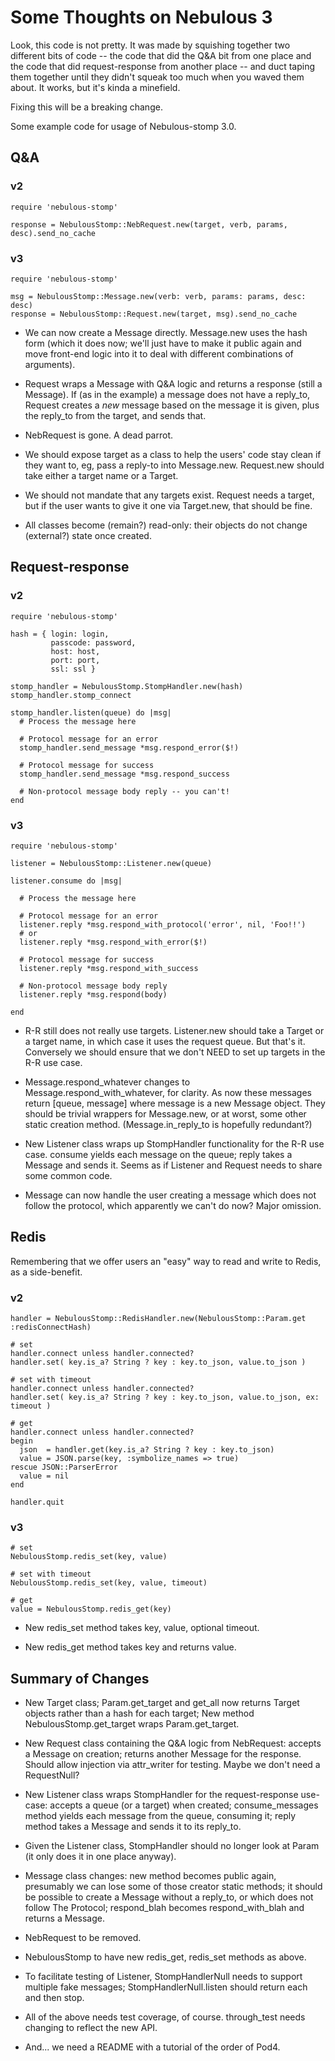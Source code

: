 Some Thoughts on Nebulous 3
===========================

Look, this code is not pretty.  It was made by squishing together two different bits of code -- the
code that did the Q&A bit from one place and the code that did request-response from another place
-- and duct taping them together until they didn't squeak too much when you waved them about.
It works, but it's kinda a minefield.

Fixing this will be a breaking change.


Some example code for usage of Nebulous-stomp 3.0.


Q&A
---

### v2 ###

    require 'nebulous-stomp'

    response = NebulousStomp::NebRequest.new(target, verb, params, desc).send_no_cache


### v3 ###

    require 'nebulous-stomp'

    msg = NebulousStomp::Message.new(verb: verb, params: params, desc: desc)
    response = NebulousStomp::Request.new(target, msg).send_no_cache

* We can now create a Message directly. Message.new uses the hash form (which it does now; we'll
  just have to make it public again and move front-end logic into it to deal with different
  combinations of arguments).

* Request wraps a Message with Q&A logic and returns a response (still a Message). If (as in the
  example) a message does not have a reply_to, Request creates a *new* message based on the message
  it is given, plus the reply_to from the target, and sends that.

* NebRequest is gone. A dead parrot.

* We should expose target as a class to help the users' code stay clean if they want to, eg, pass a
  reply-to into Message.new.  Request.new should take either a target name or a Target. 

* We should not mandate that any targets exist. Request needs a target, but if the user wants to
  give it one via Target.new, that should be fine.

* All classes become (remain?) read-only: their objects do not change (external?) state once
  created.



Request-response
----------------

### v2 ###

    require 'nebulous-stomp'

    hash = { login: login,
             passcode: password,
             host: host,
             port: port,
             ssl: ssl }

    stomp_handler = NebulousStomp.StompHandler.new(hash)
    stomp_handler.stomp_connect

    stomp_handler.listen(queue) do |msg|
      # Process the message here

      # Protocol message for an error
      stomp_handler.send_message *msg.respond_error($!)

      # Protocol message for success
      stomp_handler.send_message *msg.respond_success

      # Non-protocol message body reply -- you can't!
    end


### v3 ###

    require 'nebulous-stomp'

    listener = NebulousStomp::Listener.new(queue)

    listener.consume do |msg|

      # Process the message here

      # Protocol message for an error
      listener.reply *msg.respond_with_protocol('error', nil, 'Foo!!')
      # or
      listener.reply *msg.respond_with_error($!)

      # Protocol message for success
      listener.reply *msg.respond_with_success

      # Non-protocol message body reply
      listener.reply *msg.respond(body)

    end

* R-R still does not really use targets. Listener.new should take a Target or a target name, in
  which case it uses the request queue. But that's it. Conversely we should ensure that we don't
  NEED to set up targets in the R-R use case.

* Message.respond_whatever changes to Message.respond_with_whatever, for clarity. As now these
  messages return [queue, message] where message is a new Message object. They should be trivial
  wrappers for Message.new, or at worst, some other static creation method. (Message.in_reply_to is
  hopefully redundant?)

* New Listener class wraps up StompHandler functionality for the R-R use case. consume yields each
  message on the queue; reply takes a Message and sends it.  Seems as if Listener and Request needs
  to share some common code.

* Message can now handle the user creating a message which does not follow the protocol, which
  apparently we can't do now? Major omission.


Redis
-----

Remembering that we offer users an "easy" way to read and write to Redis, as a side-benefit.

### v2 ###

    handler = NebulousStomp::RedisHandler.new(NebulousStomp::Param.get :redisConnectHash)

    # set
    handler.connect unless handler.connected?
    handler.set( key.is_a? String ? key : key.to_json, value.to_json )

    # set with timeout
    handler.connect unless handler.connected?
    handler.set( key.is_a? String ? key : key.to_json, value.to_json, ex: timeout )

    # get
    handler.connect unless handler.connected?
    begin
      json  = handler.get(key.is_a? String ? key : key.to_json)
      value = JSON.parse(key, :symbolize_names => true)
    rescue JSON::ParserError
      value = nil
    end

    handler.quit


### v3 ###

    # set
    NebulousStomp.redis_set(key, value)

    # set with timeout
    NebulousStomp.redis_set(key, value, timeout)

    # get
    value = NebulousStomp.redis_get(key)


* New redis_set method takes key, value, optional timeout.

* New redis_get method takes key and returns value.


Summary of Changes
------------------

* New Target class; Param.get_target and get_all now returns Target objects rather than a hash for
  each target; New method NebulousStomp.get_target wraps Param.get_target.

* New Request class containing the Q&A logic from NebRequest: accepts a Message on creation;
  returns another Message for the response. Should allow injection via attr_writer for testing.
  Maybe we don't need a RequestNull?

* New Listener class wraps StompHandler for the request-response use-case: accepts a queue (or a
  target) when created; consume_messages method yields each message from the queue, consuming it;
  reply method takes a Message and sends it to its reply_to.

* Given the Listener class, StompHandler should no longer look at Param (it only does it in one
  place anyway).

* Message class changes: new method becomes public again, presumably we can lose some of those
  creator static methods; it should be possible to create a Message without a reply_to, or which
  does not follow The Protocol; respond_blah becomes respond_with_blah and returns a Message.

* NebRequest to be removed.

* NebulousStomp to have new redis_get, redis_set methods as above.

* To facilitate testing of Listener, StompHandlerNull needs to support multiple fake messages;
  StompHandlerNull.listen should return each and then stop.

* All of the above needs test coverage, of course. through_test needs changing to reflect the new
  API.

* And... we need a README with a tutorial of the order of Pod4. 

